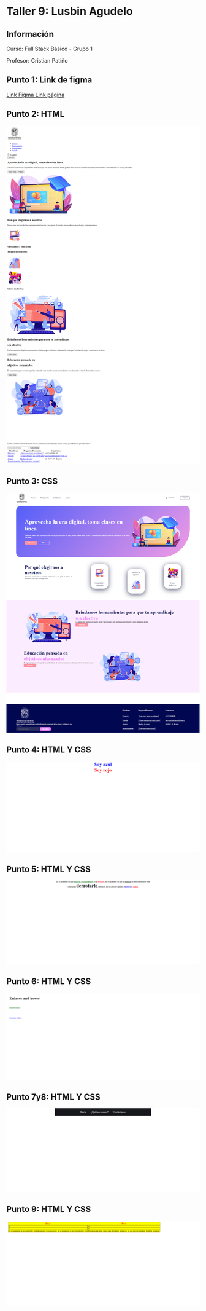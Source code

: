 <h1>Taller 9: Lusbin Agudelo</h1>

<h2>Información</h2>
<p>Curso: Full Stack Básico - Grupo 1</p>
<p>Profesor: Cristian Patiño</p>

<h2>Punto 1: Link de figma</h2>
<a href="https://www.figma.com/file/dsD7udStE0tbt7uxMWgQFF/Lusbin-Agudelo---Figma-Exercise?type=design&node-id=0%3A1&mode=design&t=k9NsnamHHl4nXY27-1" target="_BLANK"> Link Figma </a>
<a href="" target="_BLANK">Link página</a>

<h2>Punto 2: HTML</h2>
<img src="./public/images/html.png" alt="html">

<h2>Punto 3: CSS</h2>
<img src="./public/images/a1-3.png" alt="css">

<h2>Punto 4: HTML Y CSS</h2>
<img src="./public/images/a4.png" alt="img actividad 4">

<h2>Punto 5: HTML Y CSS</h2>
<img src="./public/images/a5.png" alt="img actividad 5">

<h2>Punto 6: HTML Y CSS</h2>
<img src="./public/images/a6.png" alt="img actividad 6">

<h2>Punto 7y8: HTML Y CSS</h2>
<img src="./public/images/a7y8.png" alt="img actividad 7y8">

<h2>Punto 9: HTML Y CSS</h2>
<img src="./public/images/a9.png" alt="img actividad 9">